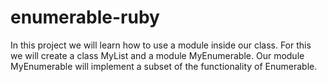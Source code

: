 # enumerable-ruby
In this project we will learn how to use a module inside our class. For this we will create a class MyList and a module MyEnumerable. Our module MyEnumerable will implement a subset of the functionality of Enumerable.
